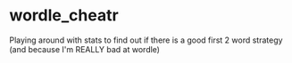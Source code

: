 # wordle_cheatr

Playing around with stats to find out if there is a good first 2 word strategy (and because I'm REALLY bad at wordle)
